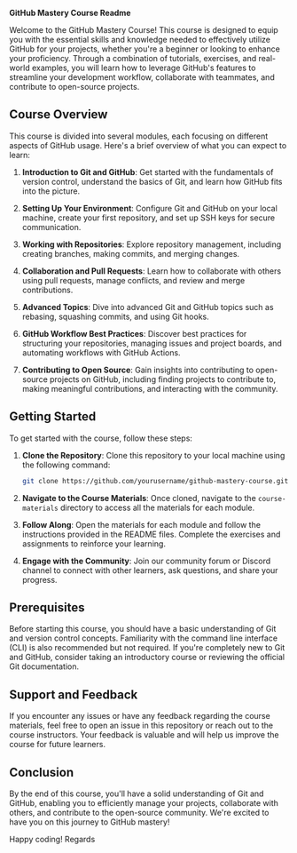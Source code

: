 **GitHub Mastery Course Readme**

Welcome to the GitHub Mastery Course! This course is designed to equip you with the essential skills and knowledge needed to effectively utilize GitHub for your projects, whether you're a beginner or looking to enhance your proficiency. Through a combination of tutorials, exercises, and real-world examples, you will learn how to leverage GitHub's features to streamline your development workflow, collaborate with teammates, and contribute to open-source projects.

## Course Overview

This course is divided into several modules, each focusing on different aspects of GitHub usage. Here's a brief overview of what you can expect to learn:

1. **Introduction to Git and GitHub**: Get started with the fundamentals of version control, understand the basics of Git, and learn how GitHub fits into the picture.

2. **Setting Up Your Environment**: Configure Git and GitHub on your local machine, create your first repository, and set up SSH keys for secure communication.

3. **Working with Repositories**: Explore repository management, including creating branches, making commits, and merging changes.

4. **Collaboration and Pull Requests**: Learn how to collaborate with others using pull requests, manage conflicts, and review and merge contributions.

5. **Advanced Topics**: Dive into advanced Git and GitHub topics such as rebasing, squashing commits, and using Git hooks.

6. **GitHub Workflow Best Practices**: Discover best practices for structuring your repositories, managing issues and project boards, and automating workflows with GitHub Actions.

7. **Contributing to Open Source**: Gain insights into contributing to open-source projects on GitHub, including finding projects to contribute to, making meaningful contributions, and interacting with the community.

## Getting Started

To get started with the course, follow these steps:

1. **Clone the Repository**: Clone this repository to your local machine using the following command:

   ```bash
   git clone https://github.com/yourusername/github-mastery-course.git
   ```

2. **Navigate to the Course Materials**: Once cloned, navigate to the `course-materials` directory to access all the materials for each module.

3. **Follow Along**: Open the materials for each module and follow the instructions provided in the README files. Complete the exercises and assignments to reinforce your learning.

4. **Engage with the Community**: Join our community forum or Discord channel to connect with other learners, ask questions, and share your progress.

## Prerequisites

Before starting this course, you should have a basic understanding of Git and version control concepts. Familiarity with the command line interface (CLI) is also recommended but not required. If you're completely new to Git and GitHub, consider taking an introductory course or reviewing the official Git documentation.

## Support and Feedback

If you encounter any issues or have any feedback regarding the course materials, feel free to open an issue in this repository or reach out to the course instructors. Your feedback is valuable and will help us improve the course for future learners.

## Conclusion

By the end of this course, you'll have a solid understanding of Git and GitHub, enabling you to efficiently manage your projects, collaborate with others, and contribute to the open-source community. We're excited to have you on this journey to GitHub mastery!

Happy coding!
Regards